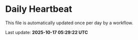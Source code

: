 # Daily Heartbeat
This file is automatically updated once per day by a workflow.

Last update: **2025-10-17 05:29:22 UTC**

